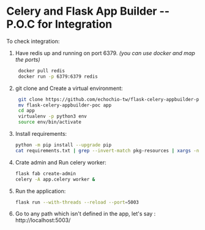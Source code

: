 # Celery and Flask App Builder -- P.O.C for Integration

To check integration:
1. Have redis up and running on port 6379. *(you can use docker and map the ports)*
   ```bash
    docker pull redis
    docker run -p 6379:6379 redis
   ```
2. git clone and Create a virtual environment:
   ```bash
    git clone https://github.com/echochio-tw/flask-celery-appbuilder-poc.git
    mv flask-celery-appbuilder-poc app
    cd app
    virtualenv -p python3 env
    source env/bin/activate
   ````
3. Install requirements:
    ```bash
    python -m pip install --upgrade pip
    cat requirements.txt | grep --invert-match pkg-resources | xargs -n 1 pip install
    ```
4. Crate admin and Run celery worker:
    ```bash
    flask fab create-admin
    celery -A app.celery worker &
    ```
5. Run the application:
    ```bash
    flask run --with-threads --reload --port=5003
    ```
6. Go to any path which isn't defined in the app, let's say : http://localhost:5003/
